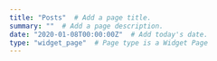 ```yaml
---
title: "Posts"  # Add a page title.
summary: ""  # Add a page description.
date: "2020-01-08T00:00:00Z"  # Add today's date.
type: "widget_page"  # Page type is a Widget Page
---
```

